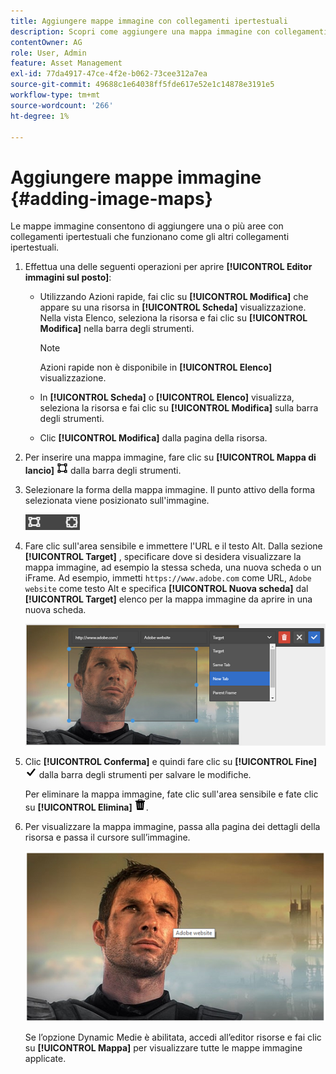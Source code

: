 ```yaml
---
title: Aggiungere mappe immagine con collegamenti ipertestuali
description: Scopri come aggiungere una mappa immagine con collegamenti ipertestuali a un’immagine.
contentOwner: AG
role: User, Admin
feature: Asset Management
exl-id: 77da4917-47ce-4f2e-b062-73cee312a7ea
source-git-commit: 49688c1e64038ff5fde617e52e1c14878e3191e5
workflow-type: tm+mt
source-wordcount: '266'
ht-degree: 1%

---
```


# Aggiungere mappe immagine {#adding-image-maps}

Le mappe immagine consentono di aggiungere una o più aree con collegamenti ipertestuali che funzionano come gli altri collegamenti ipertestuali.

1. Effettua una delle seguenti operazioni per aprire **[!UICONTROL Editor immagini sul posto]**:

   * Utilizzando Azioni rapide, fai clic su **[!UICONTROL Modifica]** che appare su una risorsa in **[!UICONTROL Scheda]** visualizzazione. Nella vista Elenco, seleziona la risorsa e fai clic su **[!UICONTROL Modifica]** nella barra degli strumenti.

     >[!NOTE]
     >
     >Azioni rapide non è disponibile in **[!UICONTROL Elenco]** visualizzazione.

   * In **[!UICONTROL Scheda]** o **[!UICONTROL Elenco]** visualizza, seleziona la risorsa e fai clic su **[!UICONTROL Modifica]** sulla barra degli strumenti.
   * Clic **[!UICONTROL Modifica]** dalla pagina della risorsa.

1. Per inserire una mappa immagine, fare clic su **[!UICONTROL Mappa di lancio]** ![mappa immagine](assets/do-not-localize/image-map-icon.png) dalla barra degli strumenti.
1. Selezionare la forma della mappa immagine. Il punto attivo della forma selezionata viene posizionato sull&#39;immagine.

   ![chlimage_1-422](assets/chlimage_1-422.png)

1. Fare clic sull&#39;area sensibile e immettere l&#39;URL e il testo Alt. Dalla sezione **[!UICONTROL Target]** , specificare dove si desidera visualizzare la mappa immagine, ad esempio la stessa scheda, una nuova scheda o un iFrame. Ad esempio, immetti `https://www.adobe.com` come URL, `Adobe website` come testo Alt e specifica **[!UICONTROL Nuova scheda]** dal **[!UICONTROL Target]** elenco per la mappa immagine da aprire in una nuova scheda.

   ![chlimage_1-423](assets/chlimage_1-423.png)

1. Clic **[!UICONTROL Conferma]** e quindi fare clic su **[!UICONTROL Fine]** ![seleziona spunta completata](assets/do-not-localize/check-ok-done-icon.png) dalla barra degli strumenti per salvare le modifiche.

   Per eliminare la mappa immagine, fate clic sull&#39;area sensibile e fate clic su **[!UICONTROL Elimina]** ![eliminare](assets/do-not-localize/delete-solid-line.png).

1. Per visualizzare la mappa immagine, passa alla pagina dei dettagli della risorsa e passa il cursore sull’immagine.

   ![chlimage_1-426](assets/chlimage_1-426.png)

   Se l’opzione Dynamic Medie è abilitata, accedi all’editor risorse e fai clic su **[!UICONTROL Mappa]** per visualizzare tutte le mappe immagine applicate.
